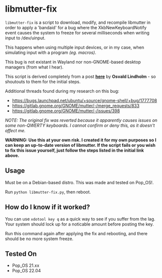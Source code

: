 # libmutter-fix

`libmutter-fix` is a script to download, modify, and recompile libmutter in order to apply a 'bandaid' for a bug where the XkbNewKeyboardNotify event causes the system to freeze for several milliseconds when writing input to /dev/uinput.

This happens when using multiple input devices, or in my case, when simulating input with a program *(eg. macros)*.

This bug is not existant in Wayland nor non-GNOME-based desktop managers (from what I hear).

This script is derived completely from a post **[here](https://gitlab.gnome.org/GNOME/gnome-shell/-/issues/1858#note_818548)** by **Osvald Lindholm** - so shoutouts to them for the initial steps.

Additional threads found during my research on this bug:

- <https://bugs.launchpad.net/ubuntu/+source/gnome-shell/+bug/1777708>
- <https://gitlab.gnome.org/GNOME/mutter/-/merge_requests/833>
- <https://gitlab.gnome.org/GNOME/mutter/-/issues/398>

*NOTE: The original fix was reverted because it apparently causes issues on some non-QWERTY keyboards. I cannot confirm or deny this, as it doesn't affect me.*

**WARNING: Use this at your own risk. I created it for my own purposes so I can keep an up-to-date version of libmutter. If the script fails or you wish to fix this issue yourself, just follow the steps listed in the initial link above.**

## Usage

Must be on a Debian-based distro. This was made and tested on Pop_OS!.

Run `python libmutter-fix.py`, then reboot.

## How do I know if it worked?

You can use `xdotool key q` as a quick way to see if you suffer from the lag. Your system should lock up for a noticable amount before posting the key.

Run this command again after applying the fix and rebooting, and there should be no more system freeze.

## Tested On
- Pop_OS 21.xx
- Pop_OS 22.04
